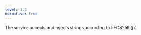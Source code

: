 ```yaml
---
level: 1.1
normative: true
---
```


The service accepts and rejects strings according to RFC8259 §7.
